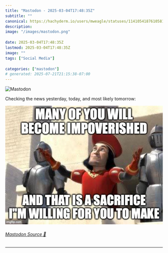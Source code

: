 ```yaml
---
title: "Mastodon - 2025-03-04T17:48:35Z"
subtitle: ""
canonical: https://hachyderm.io/users/mweagle/statuses/114105418761058147
description:
image: "/images/mastodon.png"

date: 2025-03-04T17:48:35Z
lastmod: 2025-03-04T17:48:35Z
image: ""
tags: ["Social Media"]

categories: ["mastodon"]
# generated: 2025-07-21T21:15:38-07:00
---
```

![Mastodon](/images/mastodon.png)

<p>Checking the news yesterday, today, and most likely tomorrow:</p>

![Image from Shrek, where the king flanked by suits of armor, declares with outstretched arms: “Many of you will become impoverished. And that is a sacrifice I’m willing for you to make.”](1e1d5c89f7713df6.jpeg)

###### [Mastodon Source 🐘](https://hachyderm.io/@mweagle/114105418761058147)

___
